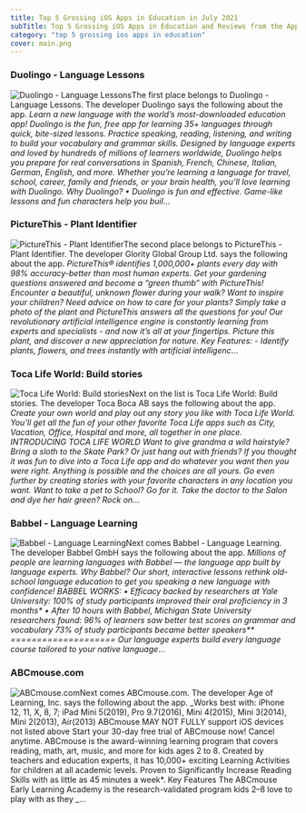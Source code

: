 ```yaml
---
title: Top 5 Grossing iOS Apps in Education in July 2021
subTitle: Top 5 Grossing iOS Apps in Education and Reviews from the AppStore in July 2021.
category: "top 5 grossing ios apps in education"
cover: main.png
---
```


### Duolingo - Language Lessons

![Duolingo - Language Lessons](https://is3-ssl.mzstatic.com/image/thumb/Purple115/v4/a5/e8/ac/a5e8ac94-7b45-b1ea-7758-1fbdca95d20b/AppIcon-0-0-1x_U007emarketing-0-0-0-7-0-0-sRGB-0-0-0-GLES2_U002c0-512MB-85-220-0-0.png/100x100bb.png)The first place belongs to Duolingo - Language Lessons. The developer Duolingo says the following about the app. _Learn a new language with the world’s most-downloaded education app! Duolingo is the fun, free app for learning 35+ languages through quick, bite-sized lessons. Practice speaking, reading, listening, and writing to build your vocabulary and grammar skills.   Designed by language experts and loved by hundreds of millions of learners worldwide, Duolingo helps you prepare for real conversations in Spanish, French, Chinese, Italian, German, English, and more.  Whether you’re learning a language for travel, school, career, family and friends, or your brain health, you’ll love learning with Duolingo.  Why Duolingo? • Duolingo is fun and effective. Game-like lessons and fun characters help you buil_...

### PictureThis - Plant Identifier

![PictureThis - Plant Identifier](https://is5-ssl.mzstatic.com/image/thumb/Purple125/v4/f7/a3/b9/f7a3b99a-9fb8-d334-b5cb-3623641b6275/AppIcon-0-0-1x_U007emarketing-0-0-0-7-0-0-sRGB-0-0-0-GLES2_U002c0-512MB-85-220-0-0.png/100x100bb.png)The second place belongs to PictureThis - Plant Identifier. The developer Glority Global Group Ltd. says the following about the app. _PictureThis® identifies 1,000,000+ plants every day with 98% accuracy-better than most human experts. Get your gardening questions answered and become a “green thumb” with PictureThis!  Encounter a beautiful, unknown flower during your walk?  Want to inspire your children?  Need advice on how to care for your plants?  Simply take a photo of the plant and PictureThis answers all the questions for you!  Our revolutionary artificial intelligence engine is constantly learning from experts and specialists - and now it’s all at your fingertips. Picture this plant, and discover a new appreciation for nature.  Key Features:  - Identify plants, flowers, and trees instantly with artificial intelligenc_...

### Toca Life World: Build stories

![Toca Life World: Build stories](https://is1-ssl.mzstatic.com/image/thumb/Purple125/v4/82/c9/d6/82c9d69b-a613-f00a-d447-20414c008d99/AppIcon-0-0-1x_U007emarketing-0-0-0-6-0-0-sRGB-0-0-0-GLES2_U002c0-512MB-85-220-0-0.png/100x100bb.png)Next on the list is Toca Life World: Build stories. The developer Toca Boca AB says the following about the app. _Create your own world and play out any story you like with Toca Life World. You’ll get all the fun of your other favorite Toca Life apps such as City, Vacation, Office, Hospital and more, all together in one place.   INTRODUCING TOCA LIFE WORLD Want to give grandma a wild hairstyle? Bring a sloth to the Skate Park? Or just hang out with friends? If you thought it was fun to dive into a Toca Life app and do whatever you want then you were right. Anything is possible and the choices are all yours.   Go even further by creating stories with your favorite characters in any location you want. Want to take a pet to School? Go for it. Take the doctor to the Salon and dye her hair green? Rock on_...

### Babbel - Language Learning

![Babbel - Language Learning](https://is2-ssl.mzstatic.com/image/thumb/Purple125/v4/2c/a2/21/2ca22137-2980-d942-9fde-8276058dfe82/AppIcons-0-0-1x_U007emarketing-0-0-0-7-0-0-sRGB-0-0-0-GLES2_U002c0-512MB-85-220-0-0.png/100x100bb.png)Next comes Babbel - Language Learning. The developer Babbel GmbH says the following about the app. _Millions of people are learning languages with Babbel — the language app built by language experts. Why Babbel? Our short, interactive lessons rethink old-school language education to get you speaking a new language with confidence!   BABBEL WORKS:  • Efficacy backed by researchers at Yale University:  100% of study participants improved their oral proficiency in 3 months*  • After 10 hours with Babbel, Michigan State University researchers found: 96% of learners saw better test scores on grammar and vocabulary 73% of study participants became better speakers**  ====================  Our language experts build every language course tailored to your native language_...

### ABCmouse.com

![ABCmouse.com](https://is5-ssl.mzstatic.com/image/thumb/Purple115/v4/11/54/2a/11542aac-b811-5456-cdc1-76a5c5542863/AppIcon-0-0-1x_U007emarketing-0-0-0-7-0-0-sRGB-0-0-0-GLES2_U002c0-512MB-85-220-0-0.png/100x100bb.png)Next comes ABCmouse.com. The developer Age of Learning, Inc. says the following about the app. _Works best with: iPhone 12, 11, X, 8, 7; iPad Mini 5(2019), Pro 9.7(2016), Mini 4(2015), Mini 3(2014), Mini 2(2013), Air(2013)  ABCmouse MAY NOT FULLY support iOS devices not listed above  Start your 30-day free trial of ABCmouse now! Cancel anytime.  ABCmouse is the award-winning learning program that covers reading, math, art, music, and more for kids ages 2 to 8. Created by teachers and education experts, it has 10,000+ exciting Learning Activities for children at all academic levels.  Proven to Significantly Increase Reading Skills with as little as 45 minutes a week*.  Key Features  The ABCmouse Early Learning Academy is the research-validated program kids 2–8 love to play with as they _...

